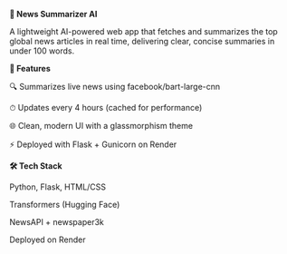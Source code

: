 **📰 News Summarizer AI**

A lightweight AI-powered web app that fetches and summarizes the top global news articles in real time, delivering clear, concise summaries in under 100 words.




**🚀 Features**

🔍 Summarizes live news using facebook/bart-large-cnn

⏱ Updates every 4 hours (cached for performance)

🌐 Clean, modern UI with a glassmorphism theme

⚡️ Deployed with Flask + Gunicorn on Render





**🛠 Tech Stack**

Python, Flask, HTML/CSS

Transformers (Hugging Face)

NewsAPI + newspaper3k

Deployed on Render

